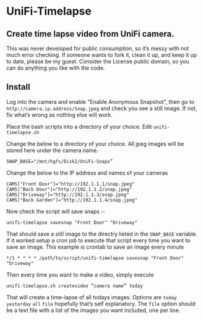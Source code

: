 # UniFi-Timelapse

## Create time lapse video from UniFi camera. 

This was never developed for public consumption, so it’s messy with not much error checking.  If someone wants to fork it, clean it up, and keep it up to date, please be my guest. Consider the License public domain, so you can do anything you like with the code.

## Install

Log into the camera and enable "Enable Anonymous Snapshot", then go to `http://camera.ip.address/Snap.jpeg` and check you see a still image. If not, fix what’s wrong as nothing else will work.

Place the bash scripts into a directory of your choice.
Edit ```unifi-timelapse.sh```

Change the below to a directory of your choice. All jpeg images will be stored here under the camera name.

```
SNAP_BASE="/mnt/hgfs/Disk2/UniFi-Snaps”
``` 

Change the below to the IP address and names of your cameras
```
CAMS["Front Door"]="http://192.1.1.1/snap.jpeg"
CAMS["Back Door"]="http://192.1.1.2/snap.jpeg"
CAMS["Driveway"]="http://192.1.1.3/snap.jpeg"
CAMS["Back Garden"]="http://192.1.1.4/snap.jpeg"
```

Now check the script will save snaps :-

```unifi-timelapse savesnap "Front Door" "Driveway"```

That should save a still image to the directry lieted in the `SNAP_BASE` variable. If it worked setup a cron job to execute that script every time you want to save an image.
This example is crontab to save an image every minute
```
*/1 * * * * /path/to/script/unifi-timelapse savesnap "Front Door" "Driveway"
```

Then every time you want to make a video, simply execute
```
unifi-timelapse.sh createvideo “camera name” today
```
That will create a time-lapse of all todays images.  Options are `today` `yesterday` `all` `file` hopefully that’s self explanatory. The `file` option should be a text file with a list of the images you want included, one per line.
